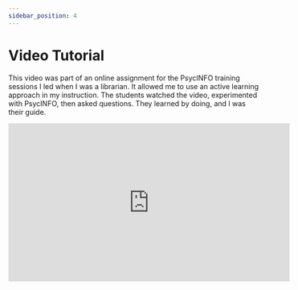 ```yaml
---
sidebar_position: 4
---
```


# Video Tutorial

This video was part of an online assignment for the PsycINFO training sessions I led when I was a librarian. It allowed me to use an active learning approach in my instruction. The students watched the video, experimented with PsycINFO, then asked questions. They learned by doing, and I was their guide.

<iframe width="560" height="315" src="https://www.youtube.com/embed/Ax0Uag3qpA4?si=khlTjGuq3PbcinVp" title="YouTube video player" frameborder="0" allow="accelerometer; autoplay; clipboard-write; encrypted-media; gyroscope; picture-in-picture; web-share" referrerpolicy="strict-origin-when-cross-origin" allowfullscreen></iframe>
